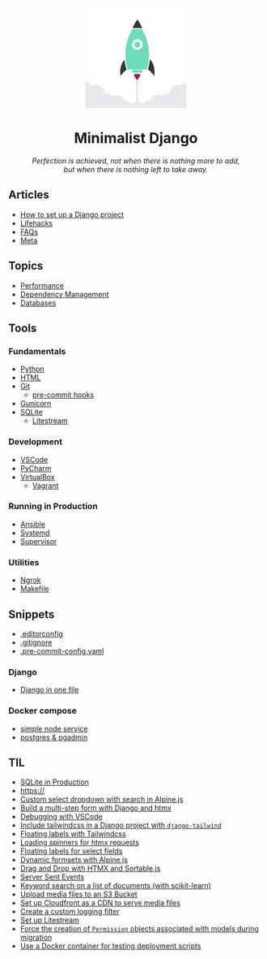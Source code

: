 
<div align="center">
  <img width="200" src="https://raw.githubusercontent.com/ViggieM/minimalistdjango/main/media/django-rocket.svg" alt="django rocket">
</div>

<h1 align="center">Minimalist Django</h1>

<p align="center">
  <i>Perfection is achieved, not when there is nothing more to add, <br> but when there is nothing left to take away.</i>
</p>

## Articles

* [How to set up a Django project](articles/create-a-django-project.md)
* [Lifehacks](articles/lifehacks.md)
* [FAQs](articles/FAQs.md)
* [Meta](articles/meta.md)

## Topics

* [Performance](topics/performance.md)
* [Dependency Management](topics/dependency-management.md)
* [Databases](topics/databases.md)

## Tools

### Fundamentals
* [Python](tools/python.md)
* [HTML](tools/HTML.md)
* [Git](tools/git.md)
  * [pre-commit hooks](tools/pre-commit.md)
* [Gunicorn](tools/gunicorn.md)
* [SQLite](tools/sqlite.md)
  * [Litestream](tools/litestream.md)

### Development
* [VSCode](tools/vscode.md)
* [PyCharm](tools/pycharm.md)
* [VirtualBox](tools/virtualbox.md)
  * [Vagrant](tools/vagrant.md)

### Running in Production
* [Ansible](tools/ansible.md)
* [Systemd](tools/systemd.md)
* [Supervisor](tools/supervisor.md)

### Utilities
* [Ngrok](tools/ngrok.md)
* [Makefile](tools/makefile.md)

## Snippets

* [.editorconfig](snippets/.editorconfig)
* [.gitignore](snippets/.gitignore)
* [.pre-commit-config.yaml](snippets/.pre-commit-config.yaml)

### Django

* [Django in one file](snippets/django-onefile-project-template.md)

### Docker compose

* [simple node service](snippets/docker-compose-node.yaml)
* [postgres & pgadmin](snippets/docker-compose-postgres.yaml)

## TIL

* [SQLite in Production](TIL/2023-06-18-sqlite-in-production.md)
* [https://](TIL/2023-07-26-https.md)
* [Custom select dropdown with search in Alpine.js](TIL/2023-09-22-dropdown-with-search-in-alpine-js.md)
* [Build a multi-step form with Django and htmx](TIL/2023-09-06-multi-step-form-with-django-and-htmx.md)
* [Debugging with VSCode](TIL/2023-09-11-debugging-with-vscode.md)
* [Include tailwindcss in a Django project with `django-tailwind`](TIL/2023-09-19-django-tailwind.md)
* [Floating labels with Tailwindcss](TIL/2023-09-21-floating-labels.md)
* [Loading spinners for htmx requests](TIL/2023-10-13-htmx-loading-spinners.md)
* [Floating labels for select fields](TIL/2023-10-26-floating-labels-for-select-fields.md)
* [Dynamic formsets with Alpine.js](TIL/2023-11-18-dynamic-formsets-with-alpine-js.md)
* [Drag and Drop with HTMX and Sortable.js](TIL/2024-04-20-drag-and-drop-with-htmx-and-sortable-js.md)
* [Server Sent Events](TIL/2024-04-21-server-sent-events.md)
* [Keyword search on a list of documents (with scikit-learn)](TIL/2024-04-25-search-documents-with-scikit-learn.ipynb)
* [Upload media files to an S3 Bucket](TIL/2024-05-24-media-upload-to-s3-bucket.md)
* [Set up Cloudfront as a CDN to serve media files](TIL/2024-05-27-serve-media-files-from-s3-bucket-through-cloudfront.md)
* [Create a custom logging filter](TIL/2024-06-05-python-logging-custom-filter.md)
* [Set up Litestream](TIL/2024-06-15-setup-litestream.md)
* [Force the creation of `Permission` objects associated with models during migration](TIL/2024-07-31-emit-post-migrate-signal.md)
* [Use a Docker container for testing deployment scripts](TIL/2024-08-15-docker-container-for-testing-deployment-scripts.md)
